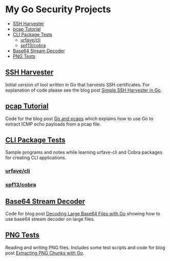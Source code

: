 # My Go Security Projects

<!-- MarkdownTOC -->

- [SSH Harvester](#ssh-harvester)
- [pcap Tutorial](#pcap-tutorial)
- [CLI Package Tests](#cli-package-tests)
    - [urfave/cli](#urfavecli)
    - [spf13/cobra](#spf13cobra)
- [Base64 Stream Decoder](#base64-stream-decoder)
- [PNG Tests](#png-tests)

<!-- /MarkdownTOC -->

<a name="ssh-harvester"></a>
## [SSH Harvester](ssh-harvester)
Initial version of tool written in Go that harvests SSH certificates. For explanation of code please see the blog post [Simple SSH Harvester in Go][go-sshharvester].

<a name="pcap-tutorial"></a>
## [pcap Tutorial](pcap-tutorial)
Code for the blog post [Go and pcaps][go-pcap] which explains how to use Go to extract ICMP echo payloads from a pcap file.

<a name="cli-package-tests"></a>
## [CLI Package Tests](cli-package-tests)
Sample programs and notes while learning urfave-cli and Cobra packages for creating CLI applications.

<a name="urfavecli"></a>
### [urfave/cli](cli-package-tests/urfave-cli)

<a name="spf13cobra"></a>
### [spf13/cobra](cli-package-tests/spf13-cobra)

<a name="base64-stream-decoder"></a>
## [Base64 Stream Decoder](base64-stream-decoder/b64-stream-decoder.go)
Code for blog post [Decoding Large Base64 Files with Go][go-base64-decoder] showing how to use base64 stream decoder on large files.

<a name="png-tests"></a>
## [PNG Tests](png-tests)
Reading and writing PNG files. Includes some test scripts and code for blog post [Extracting PNG Chunks with Go][go-png-chunk].

<!-- Links -->

[go-pcap]: https://parsiya.net/blog/2017-12-03-go-and-pcaps/
[go-sshharvester]: https://parsiya.net/blog/2017-12-28-simple-ssh-harvester-in-go/
[go-base64-decoder]: https://parsiya.net/blog/2018-01-19-decoding-large-base64-files-with-go/
[go-png-chunk]: https://parsiya.net/blog/2018-02-25-extracting-png-chunks-with-go/
